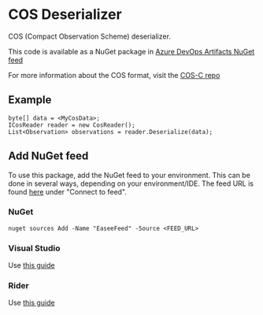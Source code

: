 # COS Deserializer
COS (Compact Observation Scheme) deserializer.

This code is available as a NuGet package in [Azure DevOps Artifacts NuGet feed](https://dev.azure.com/easee-norway/easee-pipelines/_packaging?_a=feed&feed=easee-norway%40Local)

For more information about the COS format, visit the [COS-C repo](https://github.com/Masterloop/cos-c)

## Example
```
byte[] data = <MyCosData>;
ICosReader reader = new CosReader();
List<Observation> observations = reader.Deserialize(data);
```

## Add NuGet feed
To use this package, add the NuGet feed to your environment. This can be done in several ways, depending on your environment/IDE.
The feed URL is found [here](https://dev.azure.com/easee-norway/easee-pipelines/_packaging?_a=feed&feed=easee-norway%40Local) under "Connect to feed".

### NuGet
```
nuget sources Add -Name "EaseeFeed" -Source <FEED_URL>
```

### Visual Studio
Use [this guide](https://docs.microsoft.com/en-us/azure/devops/artifacts/nuget/consume?view=azure-devops&tabs=windows)

### Rider
Use [this guide](https://www.jetbrains.com/help/rider/Using_NuGet.html#sources)